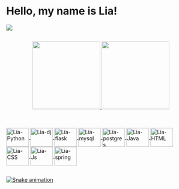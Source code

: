 # Hello, my name is Lia!




 <a href="https://www.linkedin.com/in/lia-pires/" target="_blank"><img src="https://img.shields.io/badge/-LinkedIn-%230077B5?style=for-the-badge&logo=linkedin&logoColor=white" target="_blank"></a> 

##

<div align="center">
  <a href="https://github.com/Lia-Pires">
  <img height="180em" src="https://github-readme-stats.vercel.app/api?username=Lia-Pires&show_icons=true&theme=monokai&include_all_commits=true&count_private=true"/>
  
  
  
  <img height="180em" src="https://github-readme-stats.vercel.app/api/top-langs/?username=Lia-Pires&layout=compact&langs_count=7&theme=monokai"/>    
</div>

##

<div style="display: inline_block"><br>

  <img align="center" alt="Lia-Python" height="50" width="60" src="https://cdn.jsdelivr.net/gh/devicons/devicon/icons/python/python-original-wordmark.svg">
  <img align="center" alt="Lia-dj" height="50" width="60" src="https://cdn.jsdelivr.net/gh/devicons/devicon/icons/django/django-plain-wordmark.svg"> 
  <img align="center" alt="Lia-flask" height="50" width="60" src="https://cdn.jsdelivr.net/gh/devicons/devicon/icons/flask/flask-original-wordmark.svg"> 
  <img align="center" alt="Lia-mysql" height="50" width="60" src="https://cdn.jsdelivr.net/gh/devicons/devicon/icons/mysql/mysql-original-wordmark.svg"> 
  <img align="center" alt="Lia-postgres" height="50" width="60" src="https://cdn.jsdelivr.net/gh/devicons/devicon/icons/postgresql/postgresql-original-wordmark.svg">
  
    
  
  <img align="center" alt="Lia-Java" height="50" width="60" src="https://cdn.jsdelivr.net/gh/devicons/devicon/icons/java/java-original-wordmark.svg">
  <img align="center" alt="Lia-HTML" height="50" width="60" src="https://cdn.jsdelivr.net/gh/devicons/devicon/icons/html5/html5-original-wordmark.svg">
  <img align="center" alt="Lia-CSS" height="50" width="60" src="https://cdn.jsdelivr.net/gh/devicons/devicon/icons/css3/css3-original-wordmark.svg">
  <img align="center" alt="Lia-Js" height="50" width="60" src="https://cdn.jsdelivr.net/gh/devicons/devicon/icons/javascript/javascript-original.svg">
  <img align="center" alt="Lia-spring" height="50" width="60" src="https://cdn.jsdelivr.net/gh/devicons/devicon/icons/spring/spring-original-wordmark.svg">  



##
 
<div> 
  
  ![Snake animation](https://github.com/Lia-Pires/Lia-Pires/blob/output/github-contribution-grid-snake.svg)
 
</div>
